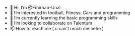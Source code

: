 - 👋 Hi, I’m @Emirhan-Unal
- 👀 I’m interested in football, Fitness, Cars and programming
- 🌱 I’m currently learning the basic programming skills
- 💞️ I’m looking to collaborate on Talentum
- 📫 How to reach me ( u can't reach me hehe )
